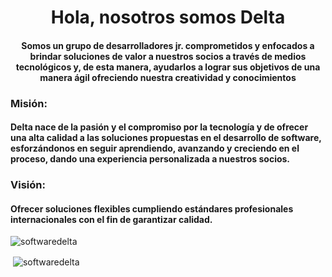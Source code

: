 <h1 align="center">Hola, nosotros somos Delta</h1>
<h4 align="center">Somos un grupo de desarrolladores jr. comprometidos y enfocados a brindar soluciones de valor a nuestros socios a través de medios tecnológicos y, de esta manera, ayudarlos a lograr sus objetivos de una manera ágil ofreciendo nuestra creatividad y conocimientos</h4>

<h3 align="left">Misión:</h3> <h4>Delta nace de la pasión y el compromiso por la tecnología y de ofrecer una alta calidad a las soluciones propuestas en el desarrollo de software, esforzándonos en seguir aprendiendo, avanzando y creciendo en el proceso, dando una experiencia personalizada a nuestros socios.</h4>

<h3 align="left">Visión:</h3> <h4>Ofrecer soluciones flexibles cumpliendo estándares profesionales internacionales con el fin de garantizar calidad. </h4>

<p align="left"> <img src="https://komarev.com/ghpvc/?username=softwaredelta&label=Profile%20views&color=0e75b6&style=flat" alt="softwaredelta" /> </p>

<p align="left">
</p>

<p>&nbsp;<img align="center" src="https://github-readme-stats.vercel.app/api?username=softwaredelta&show_icons=true&theme=onedark&locale=en" alt="softwaredelta" /></p>
